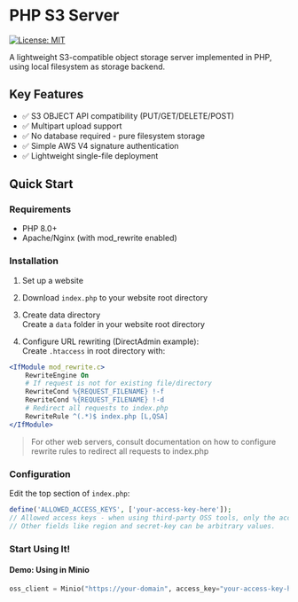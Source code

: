 # PHP S3 Server

[![License: MIT](https://img.shields.io/badge/License-MIT-blue.svg)](https://opensource.org/licenses/MIT)

A lightweight S3-compatible object storage server implemented in PHP, using local filesystem as storage backend.

## Key Features

- ✅ S3 OBJECT API compatibility (PUT/GET/DELETE/POST)
- ✅ Multipart upload support
- ✅ No database required - pure filesystem storage
- ✅ Simple AWS V4 signature authentication
- ✅ Lightweight single-file deployment

## Quick Start

### Requirements

- PHP 8.0+
- Apache/Nginx (with mod_rewrite enabled)

### Installation

1. Set up a website

2. Download `index.php` to your website root directory

3. Create data directory  
Create a `data` folder in your website root directory

4. Configure URL rewriting (DirectAdmin example):  
Create `.htaccess` in root directory with:
```apache
<IfModule mod_rewrite.c>
    RewriteEngine On
    # If request is not for existing file/directory
    RewriteCond %{REQUEST_FILENAME} !-f
    RewriteCond %{REQUEST_FILENAME} !-d
    # Redirect all requests to index.php
    RewriteRule ^(.*)$ index.php [L,QSA]
</IfModule>
```
> For other web servers, consult documentation on how to configure rewrite rules to redirect all requests to index.php

### Configuration

Edit the top section of `index.php`:
```php
define('ALLOWED_ACCESS_KEYS', ['your-access-key-here']);  
// Allowed access keys - when using third-party OSS tools, only the access-key is required.
// Other fields like region and secret-key can be arbitrary values.
```

### Start Using It!

#### Demo: Using in Minio

```python
oss_client = Minio("https://your-domain", access_key="your-access-key-here", secret_key="*", secure=True)

```